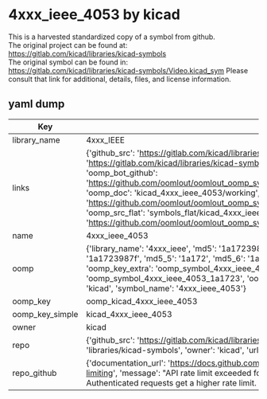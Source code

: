 # 4xxx_ieee_4053 by kicad  
This is a harvested standardized copy of a symbol from github.  
The original project can be found at:  
https://gitlab.com/kicad/libraries/kicad-symbols  
The original symbol can be found in:
https://gitlab.com/kicad/libraries/kicad-symbols/Video.kicad_sym
Please consult that link for additional, details, files, and license information.  
## yaml dump  
| Key | Value |  
| --- | --- |  
| library_name | 4xxx_IEEE |  
| links | {'github_src': 'https://gitlab.com/kicad/libraries/kicad-symbols/Video.kicad_sym', 'github_src_repo': 'https://gitlab.com/kicad/libraries/kicad-symbols', 'oomp_bot': 'kicad_4xxx_ieee_4053/working', 'oomp_bot_github': 'https://github.com/oomlout/oomlout_oomp_symbol_bot/tree/main/kicad_4xxx_ieee_4053/working', 'oomp_doc': 'kicad_4xxx_ieee_4053/working', 'oomp_doc_github': 'https://github.com/oomlout/oomlout_oomp_symbol_doc/tree/main/kicad_4xxx_ieee_4053/working', 'oomp_src_flat': 'symbols_flat/kicad_4xxx_ieee_4053/working', 'oomp_src_flat_github': 'https://github.com/oomlout/oomlout_oomp_symbol_src/tree/main/kicad_4xxx_ieee_4053/working'} |  
| name | 4xxx_ieee_4053 |  
| oomp | {'library_name': '4xxx_ieee', 'md5': '1a1723987f19ea4d048c3b2ffbdb996d', 'md5_10': '1a1723987f', 'md5_5': '1a172', 'md5_6': '1a1723', 'oomp_key': 'oomp_4xxx_ieee_4053', 'oomp_key_extra': 'oomp_symbol_4xxx_ieee_4053', 'oomp_key_full': 'oomp_symbol_4xxx_ieee_4053_1a1723', 'oomp_key_simple': '4xxx_ieee_4053', 'owner_name': 'kicad', 'symbol_name': '4xxx_ieee_4053'} |  
| oomp_key | oomp_kicad_4xxx_ieee_4053 |  
| oomp_key_simple | kicad_4xxx_ieee_4053 |  
| owner | kicad |  
| repo | {'github_src': 'https://gitlab.com/kicad/libraries/kicad-symbols/Video.kicad_sym', 'name': 'libraries/kicad-symbols', 'owner': 'kicad', 'url': 'https://gitlab.com/kicad/libraries/kicad-symbols'} |  
| repo_github | {'documentation_url': 'https://docs.github.com/rest/overview/resources-in-the-rest-api#rate-limiting', 'message': "API rate limit exceeded for 84.66.173.59. (But here's the good news: Authenticated requests get a higher rate limit. Check out the documentation for more details.)"} |  


